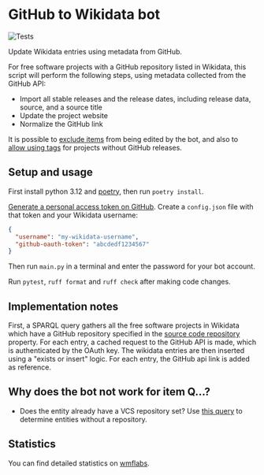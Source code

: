 # GitHub to Wikidata bot

![Tests](https://github.com/konstin/github-wikidata-bot/workflows/Tests/badge.svg)

Update Wikidata entries using metadata from GitHub.

For free software projects with a GitHub repository listed in Wikidata,
this script will perform the following steps,
using metadata collected from the GitHub API:

- Import all stable releases and the release dates, including release data, source, and a source title
- Update the project website
- Normalize the GitHub link

It is possible to [exclude items](https://www.wikidata.org/wiki/User:Github-wiki-bot/Exceptions) from being edited by the bot, and also to [allow using tags](https://www.wikidata.org/w/index.php?title=User:Github-wiki-bot/Whitelist) for projects without GitHub releases.

## Setup and usage

First install python 3.12 and [poetry][poetry], then run `poetry install`.

[Generate a personal access token on GitHub][github-token]. Create a `config.json` file with that token and your Wikidata username:

```json
{
  "username": "my-wikidata-username",
  "github-oauth-token": "abcdedf1234567"
}
```

Then run `main.py` in a terminal and enter the password for your bot account.

Run `pytest`, `ruff format` and `ruff check` after making code changes.

## Implementation notes

First, a SPARQL query gathers all the free software projects in Wikidata which have a GitHub repository specified in the [source code repository][repo-property] property. For each entry, a cached request to the GitHub API is made, which is authenticated by the OAuth key. The wikidata entries are then inserted using a "exists or insert" logic. For each entry, the GitHub api link is added as reference.

## Why does the bot not work for item Q…?

- Does the entity already have a VCS repository set? Use [this query][no-repo-query]
  to determine entities without a repository.

## Statistics

You can find detailed statistics on [wmflabs][wmflabs].

[poetry]: https://github.com/sdispater/poetry
[github-token]: https://help.github.com/articles/creating-a-personal-access-token-for-the-command-line/
[repo-property]: https://www.wikidata.org/wiki/Property:P1324
[no-repo-query]: https://github.com/konstin/github-wikidata-bot/blob/main/src/free_software_without_repository.rq
[wmflabs]: https://xtools.wmflabs.org/ec/wikidata/Github-wiki-bot
[logs]: https://gist.github.com/konstin/9b90ae895ad9a270102415474a56e613
